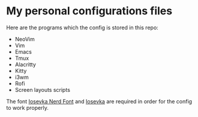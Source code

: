 # My personal configurations files

Here are the programs which the config is stored in this repo:
* NeoVim
* Vim
* Emacs
* Tmux
* Alacritty
* Kitty
* i3wm
* Rofi
* Screen layouts scripts

The font [Iosevka Nerd Font](https://github.com/ryanoasis/nerd-fonts/releases/download/v3.3.0/Iosevka.zip) and [Iosevka](https://github.com/be5invis/Iosevka/releases) are required in order for the config to work properly.
